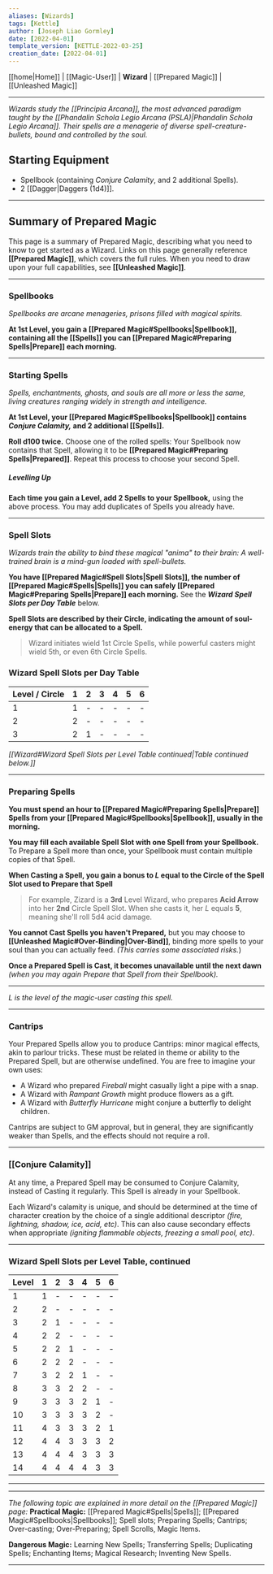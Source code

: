 ```yaml
---
aliases: [Wizards]
tags: [Kettle]
author: [Joseph Liao Gormley]
date: [2022-04-01]
template_version: [KETTLE-2022-03-25]
creation_date: [2022-04-01]
---
```

[[home|Home]] | [[Magic-User]] | **Wizard** | [[Prepared Magic]] | [[Unleashed Magic]]
___
*Wizards study the [[Principia Arcana]], the most advanced paradigm taught by the [[Phandalin Schola Legio Arcana (PSLA)|Phandalin Schola Legio Arcana]]. Their spells are a menagerie of diverse spell-creature-bullets, bound and controlled by the soul.*

## Starting Equipment
- Spellbook (containing *Conjure Calamity*, and 2 additional Spells).
- 2 [[Dagger|Daggers (1d4)]].
___
## Summary of Prepared Magic
This page is a summary of Prepared Magic, describing what you need to know to get started as a Wizard. Links on this page generally reference **[[Prepared Magic]]**, which covers the full rules. When you need to draw upon your full capabilities, see **[[Unleashed Magic]]**.
___
### Spellbooks
*Spellbooks are arcane menageries, prisons filled with magical spirits.*

**At 1st Level, you gain a [[Prepared Magic#Spellbooks|Spellbook]], containing all the [[Spells]] you can [[Prepared Magic#Preparing Spells|Prepare]] each morning.**
___
### Starting Spells
*Spells, enchantments, ghosts, and souls are all more or less the same, living creatures ranging widely in strength and intelligence.*

**At 1st Level, your [[Prepared Magic#Spellbooks|Spellbook]] contains *Conjure Calamity,* and 2 additional [[Spells]].**

**Roll d100 twice.** Choose one of the rolled spells: Your Spellbook now contains that Spell, allowing it to be **[[Prepared Magic#Preparing Spells|Prepared]]**. Repeat this process to choose your second Spell.

##### Levelling Up
**Each time you gain a Level, add 2 Spells to your Spellbook,** using the above process. You may add duplicates of Spells you already have.
___
### Spell Slots
*Wizards train the ability to bind these magical "anima" to their brain: A well-trained brain is a mind-gun loaded with spell-bullets.*

<!-- *How many spell-creatures can you feed with your soul-energy?*-->
**You have [[Prepared Magic#Spell Slots|Spell Slots]], the number of [[Prepared Magic#Spells|Spells]] you can safely [[Prepared Magic#Preparing Spells|Prepare]] each morning.** See the ***Wizard Spell Slots per Day Table*** below.

**Spell Slots are described by their Circle, indicating the amount of soul-energy that can be allocated to a Spell.**

> Wizard initiates wield 1st Circle Spells, while powerful casters might wield 5th, or even 6th Circle Spells.

### Wizard Spell Slots per Day Table

| Level / Circle | 1   | 2   | 3   | 4   | 5   | 6   |
| ----- | --- | --- | --- | --- | --- | --- |
| 1     | 1   | -   | -   | -   | -   | -   |
| 2     | 2   | -   | -   | -   | -   | -   |
| 3     | 2   | 1   | -   | -   | -   | -   |

*[[Wizard#Wizard Spell Slots per Level Table continued|Table continued below.]]*

___
### Preparing Spells
**You must spend an hour to [[Prepared Magic#Preparing Spells|Prepare]] Spells from your [[Prepared Magic#Spellbooks|Spellbook]], usually in the morning.**

**You may fill each available Spell Slot with one Spell from your Spellbook.** To Prepare a Spell more than once, your Spellbook must contain multiple copies of that Spell.

**When Casting a Spell, you gain a bonus to $L$ equal to the Circle of the Spell Slot used to Prepare that Spell**

> For example, Zizard is a **3rd** Level Wizard, who prepares **Acid Arrow** into her **2nd** Circle Spell Slot. When she casts it, her $L$ equals **5**, meaning she'll roll 5d4 acid damage.

**You cannot Cast Spells you haven't Prepared,** but you may choose to **[[Unleashed Magic#Over-Binding|Over-Bind]]**, binding more spells to your soul than you can actually feed. *(This carries some associated risks.*)

**Once a Prepared Spell is Cast, it becomes unavailable until the next dawn** *(when you may again Prepare that Spell from their Spellbook).*

___
*$L$ is the level of the magic-user casting this spell.*
___
### Cantrips
<!-- ##### *Parlour tricks.* -->
<!--The Wizard may benefit from minor magical effects related to the spells they have prepared, without actually expelling the spell *(i.e. casually lighting a pipe while Fireball is prepared).*-->

Your Prepared Spells allow you to produce Cantrips: minor magical effects, akin to parlour tricks. These must be related in theme or ability to the Prepared Spell, but are otherwise undefined. You are free to imagine your own uses:
- A Wizard who prepared *Fireball* might casually light a pipe with a snap. 
- A Wizard with *Rampant Growth* might produce flowers as a gift.
- A Wizard with *Butterfly Hurricane* might conjure a butterfly to delight children.

Cantrips are subject to GM approval, but in general, they are significantly weaker than Spells, and the effects should not require a roll.
<!--%*, indicating how many spell-creatures they can safely feed soul-energy. %Start with 2 rolled, then choose 1 at first level.*-->
<!--*temporarily binding the spell-creatures to their brains.*-->
<!-- - % Multiple copies of a spell are required for the wizard to prepare a spell more than once. *(If your spellbook only contains one Light spell-creature, you cannot cast it twice.)*-->
___
### [[Conjure Calamity]]
At any time, a Prepared Spell may be consumed to Conjure Calamity, instead of Casting it regularly. This Spell is already in your Spellbook.

Each Wizard's calamity is unique, and should be determined at the time of character creation by the choice of a single additional descriptor _(fire, lightning, shadow, ice, acid, etc)_. This can also cause secondary effects when appropriate _(igniting flammable objects, freezing a small pool, etc)_.

___
### Wizard Spell Slots per Level Table, continued

| Level | 1   | 2   | 3   | 4   | 5   | 6   |
| ----- | --- | --- | --- | --- | --- | --- |
| 1     | 1   | -   | -   | -   | -   | -   |
| 2     | 2   | -   | -   | -   | -   | -   |
| 3     | 2   | 1   | -   | -   | -   | -   |
| 4     | 2   | 2   | -   | -   | -   | -   |
| 5     | 2   | 2   | 1   | -   | -   | -   |
| 6     | 2   | 2   | 2   | -   | -   | -   |
| 7     | 3   | 2   | 2   | 1   | -   | -   |
| 8     | 3   | 3   | 2   | 2   | -   | -   |
| 9     | 3   | 3   | 3   | 2   | 1   | -   |
| 10    | 3   | 3   | 3   | 3   | 2   | -   |
| 11    | 4   | 3   | 3   | 3   | 2   | 1   |
| 12    | 4   | 4   | 3   | 3   | 3   | 2   |
| 13    | 4   | 4   | 4   | 3   | 3   | 3   |
| 14    | 4   | 4   | 4   | 4   | 3   | 3   |

___

___
*The following topic are explained in more detail on the [[Prepared Magic]] page:*
**Practical Magic:** [[Prepared Magic#Spells|Spells]]; [[Prepared Magic#Spellbooks|Spellbooks]]; Spell slots; Preparing Spells; Cantrips; Over-casting; Over-Preparing; Spell Scrolls, Magic Items.

**Dangerous Magic:** Learning New Spells; Transferring Spells; Duplicating Spells; Enchanting Items; Magical Research; Inventing New Spells.
___